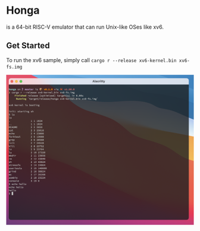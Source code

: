 # Honga

is a 64-bit RISC-V emulator that can run Unix-like OSes like xv6.

## Get Started

To run the xv6 sample, simply call `cargo r --release xv6-kernel.bin xv6-fs.img`

![](screen.png)
